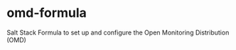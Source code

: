 omd-formula
===========

Salt Stack Formula to set up and configure the Open Monitoring Distribution (OMD)
